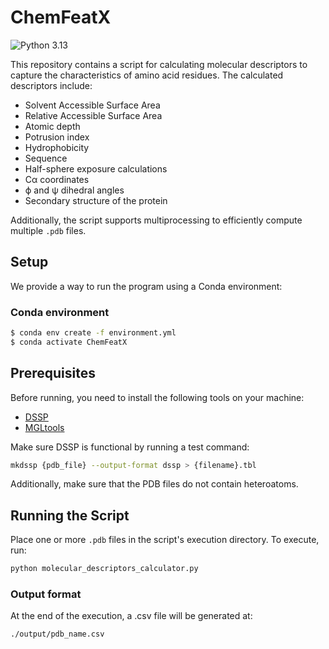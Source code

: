 # ChemFeatX
![Python 3.13](https://img.shields.io/static/v1?label=python&message=3.13&color=blue&style=flat-square)

This repository contains a script for calculating molecular descriptors to capture the characteristics of amino acid residues. The calculated descriptors include:
* Solvent Accessible Surface Area 
* Relative Accessible Surface Area
* Atomic depth
* Potrusion index
* Hydrophobicity
* Sequence
* Half-sphere exposure calculations
* Cα coordinates
* ϕ and ψ dihedral angles
* Secondary structure of the protein

Additionally, the script supports multiprocessing to efficiently compute multiple `.pdb` files.

## Setup

We provide a way to run the program using a Conda environment:

### Conda environment
```bash
$ conda env create -f environment.yml
$ conda activate ChemFeatX
```

## Prerequisites

Before running, you need to install the following tools on your machine:
* [DSSP](https://github.com/PDB-REDO/dssp)
* [MGLtools](https://ccsb.scripps.edu/mgltools/)

Make sure DSSP is functional by running a test command:
```bash
mkdssp {pdb_file} --output-format dssp > {filename}.tbl
```

Additionally, make sure that the PDB files do not contain heteroatoms.

## Running the Script

Place one or more `.pdb` files in the script's execution directory. To execute, run:

```bash
python molecular_descriptors_calculator.py
```

### Output format

At the end of the execution, a .csv file will be generated at:
```bash
./output/pdb_name.csv
```
